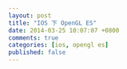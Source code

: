 ```yaml
---
layout: post
title: "IOS 下 OpenGL ES"
date: 2014-03-25 10:07:07 +0800
comments: true
categories: [ios, opengl es]
published: false
---
```

